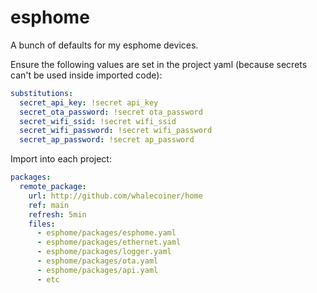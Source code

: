# esphome

A bunch of defaults for my esphome devices.

Ensure the following values are set in the project yaml (because secrets can't be used inside imported code):

```yaml
substitutions:
  secret_api_key: !secret api_key
  secret_ota_password: !secret ota_password
  secret_wifi_ssid: !secret wifi_ssid
  secret_wifi_password: !secret wifi_password
  secret_ap_password: !secret ap_password
```

Import into each project:

```yaml
packages:
  remote_package:
    url: http://github.com/whalecoiner/home
    ref: main
    refresh: 5min
    files:
      - esphome/packages/esphome.yaml
      - esphome/packages/ethernet.yaml
      - esphome/packages/logger.yaml
      - esphome/packages/ota.yaml
      - esphome/packages/api.yaml
      - etc
```
